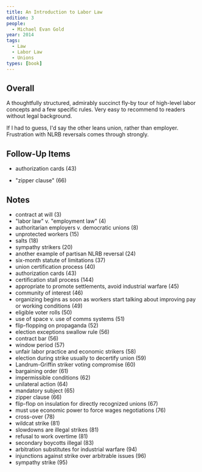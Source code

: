 ```yaml
---
title: An Introduction to Labor Law
edition: 3
people:
  - Michael Evan Gold
year: 2014
tags:
  - Law
  - Labor Law
  - Unions
types: [book]
---
```


## Overall

A thoughtfully structured, admirably succinct fly-by tour of high-level labor concepts and a few specific rules.  Very easy to recommend to readers without legal background.

If I had to guess, I'd say the other leans union, rather than employer.  Frustration with NLRB reversals comes through strongly.

## Follow-Up Items

- authorization cards (43)

- "zipper clause" (66)

## Notes
- contract at will  (3)
- "labor law" v. "employment law"  (4)
- authoritarian employers v. democratic unions  (8)
- unprotected workers  (15)
- salts  (18)
- sympathy strikers  (20)
- another example of partisan NLRB reversal  (24)
- six-month statute of limitations  (37)
- union certification process  (40)
- authorization cards  (43)
- certification stall process  (144)
- appropriate to promote settlements, avoid industrial warfare  (45)
- community of interest  (46)
- organizing begins as soon as workers start talking about improving pay or working conditions  (49)
- eligible voter rolls  (50)
- use of space v. use of comms systems  (51)
- flip-flopping on propaganda  (52)
- election exceptions swallow rule  (56)
- contract bar  (56)
- window period  (57)
- unfair labor practice and economic strikers  (58)
- election during strike usually to decertify union  (59)
- Landrum-Griffin striker voting compromise  (60)
- bargaining order  (61)
- impermissible conditions  (62)
- unilateral action  (64)
- mandatory subject  (65)
- zipper clause  (66)
- flip-flop on insulation for directly recognized unions  (67)
- must use economic power to force wages negotiations  (76)
- cross-over  (78)
- wildcat strike  (81)
- slowdowns are illegal strikes  (81)
- refusal to work overtime  (81)
- secondary boycotts illegal  (83)
- arbitration substitutes for industrial warfare  (94)
- injunctions against strike over arbitrable issues  (96)
- sympathy strike  (95)
